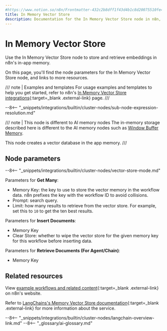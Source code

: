 ```yaml
---
#https://www.notion.so/n8n/Frontmatter-432c2b8dff1f43d4b1c8d20075510fe4
title: In Memory Vector Store
description: Documentation for the In Memory Vector Store node in n8n, a workflow automation platform. Includes details of operations and configuration, and links to examples and credentials information.
---
```


# In Memory Vector Store

Use the In Memory Vector Store node to store and retrieve embeddings in n8n's in-app memory. 

On this page, you'll find the node parameters for the In Memory Vector Store node, and links to more resources.

/// note | Examples and templates
For usage examples and templates to help you get started, refer to n8n's [In Memory Vector Store integrations](https://n8n.io/integrations/in-memory-vector-store/){:target=_blank .external-link} page.
///

--8<-- "_snippets/integrations/builtin/cluster-nodes/sub-node-expression-resolution.md"

/// note | This node is different to AI memory nodes
The in-memory storage described here is different to the AI memory nodes such as [Window Buffer Memory](/integrations/builtin/cluster-nodes/sub-nodes/n8n-nodes-langchain.memorybufferwindow/).

This node creates a vector database in the app memory.
///

## Node parameters

--8<-- "_snippets/integrations/builtin/cluster-nodes/vector-store-mode.md"


Parameters for **Get Many**:

* Memory Key: the key to use to store the vector memory in the workflow data. n8n prefixes the key with the workflow ID to avoid collisions.
* Prompt: search query.
* Limit: how many results to retrieve from the vector store. For example, set this to `10` to get the ten best results.


Parameters for **Insert Documents**:

* Memory Key
* Clear Store: whether to wipe the vector store for the given memory key for this workflow before inserting data.

Parameters for **Retrieve Documents (For Agent/Chain)**:

* Memory Key
	
## Related resources

View [example workflows and related content](https://n8n.io/integrations/in-memory-vector-store/){:target=_blank .external-link} on n8n's website.

Refer to [LangChains's Memory Vector Store documentation](https://js.langchain.com/docs/modules/data_connection/vectorstores/integrations/memory){:target=_blank .external-link} for more information about the service.

--8<-- "_snippets/integrations/builtin/cluster-nodes/langchain-overview-link.md"
--8<-- "_glossary/ai-glossary.md"
